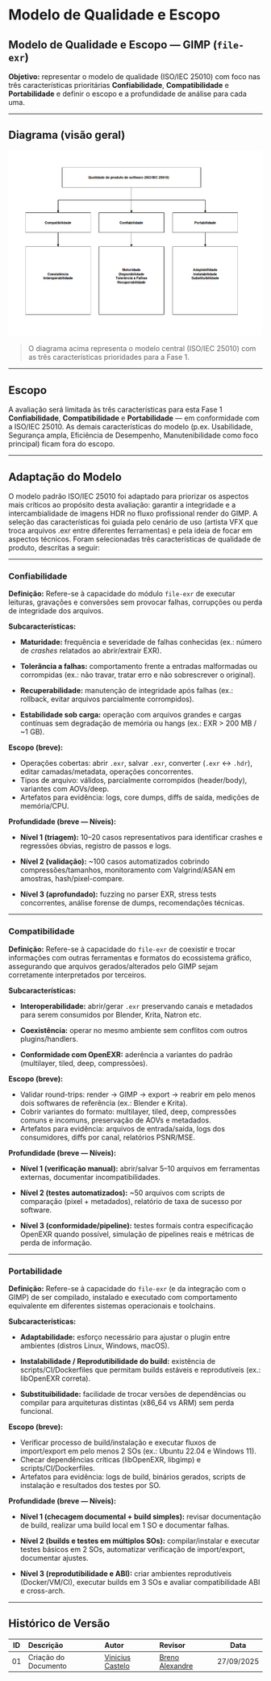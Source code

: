 # Modelo de Qualidade e Escopo


## Modelo de Qualidade e Escopo — GIMP (`file-exr`)

**Objetivo:** representar o modelo de qualidade (ISO/IEC 25010) com foco nas três características prioritárias **Confiabilidade**, **Compatibilidade** e **Portabilidade** e definir o escopo e a profundidade de análise para cada uma.

---

## Diagrama (visão geral)


![diagrama](../img/diagrama.png)


> O diagrama acima representa o modelo central (ISO/IEC 25010) com as três características prioridades para a Fase 1.

---

## Escopo

A avaliação será limitada às três características para esta Fase 1 **Confiabilidade**, **Compatibilidade** e **Portabilidade** — em conformidade com a ISO/IEC 25010. As demais características do modelo (p.ex. Usabilidade, Segurança ampla, Eficiência de Desempenho, Manutenibilidade como foco principal) ficam fora do escopo.

---
## Adaptação do Modelo

O modelo padrão ISO/IEC 25010 foi adaptado para priorizar os aspectos mais críticos ao propósito desta avaliação: garantir a integridade e a intercambialidade de imagens HDR no fluxo profissional render do GIMP. A seleção das características foi guiada pelo cenário de uso (artista VFX que troca arquivos .exr entre diferentes ferramentas) e pela ideia de focar em aspectos técnicos. Foram selecionadas três características de qualidade de produto, descritas a seguir:

---

### Confiabilidade

**Definição:** Refere-se à capacidade do módulo `file-exr` de executar leituras, gravações e conversões sem provocar falhas, corrupções ou perda de integridade dos arquivos.

**Subcaracterísticas:**

- **Maturidade:** frequência e severidade de falhas conhecidas (ex.: número de *crashes* relatados ao abrir/extrair EXR).  

- **Tolerância a falhas:** comportamento frente a entradas malformadas ou corrompidas (ex.: não travar, tratar erro e não sobrescrever o original).  

- **Recuperabilidade:** manutenção de integridade após falhas (ex.: rollback, evitar arquivos parcialmente corrompidos).  

- **Estabilidade sob carga:** operação com arquivos grandes e cargas contínuas sem degradação de memória ou hangs (ex.: EXR > 200 MB / ~1 GB).

**Escopo (breve):**
- Operações cobertas: abrir `.exr`, salvar `.exr`, converter (`.exr` ↔ `.hdr`), editar camadas/metadata, operações concorrentes.  
- Tipos de arquivo: válidos, parcialmente corrompidos (header/body), variantes com AOVs/deep.  
- Artefatos para evidência: logs, core dumps, diffs de saída, medições de memória/CPU.

**Profundidade (breve — Níveis):**

- **Nível 1 (triagem):** 10–20 casos representativos para identificar crashes e regressões óbvias, registro de passos e logs.  

- **Nível 2 (validação):** ~100 casos automatizados cobrindo compressões/tamanhos, monitoramento com Valgrind/ASAN em amostras, hash/pixel-compare.

- **Nível 3 (aprofundado):** fuzzing no parser EXR, stress tests concorrentes, análise forense de dumps, recomendações técnicas.

---

### Compatibilidade

**Definição:** Refere-se à capacidade do `file-exr` de coexistir e trocar informações com outras ferramentas e formatos do ecossistema gráfico, assegurando que arquivos gerados/alterados pelo GIMP sejam corretamente interpretados por terceiros.

**Subcaracterísticas:**

- **Interoperabilidade:** abrir/gerar `.exr` preservando canais e metadados para serem consumidos por Blender, Krita, Natron etc.  

- **Coexistência:** operar no mesmo ambiente sem conflitos com outros plugins/handlers.  

- **Conformidade com OpenEXR:** aderência a variantes do padrão (multilayer, tiled, deep, compressões).

**Escopo (breve):**
- Validar round-trips: render → GIMP → export → reabrir em pelo menos dois softwares de referência (ex.: Blender e Krita).  
- Cobrir variantes do formato: multilayer, tiled, deep, compressões comuns e incomuns, preservação de AOVs e metadados.  
- Artefatos para evidência: arquivos de entrada/saída, logs dos consumidores, diffs por canal, relatórios PSNR/MSE.

**Profundidade (breve — Níveis):**

- **Nível 1 (verificação manual):** abrir/salvar 5–10 arquivos em ferramentas externas, documentar incompatibilidades. 

- **Nível 2 (testes automatizados):** ~50 arquivos com scripts de comparação (pixel + metadados), relatório de taxa de sucesso por software. 

- **Nível 3 (conformidade/pipeline):** testes formais contra especificação OpenEXR quando possível, simulação de pipelines reais e métricas de perda de informação.

---

### Portabilidade

**Definição:** Refere-se à capacidade do `file-exr` (e da integração com o GIMP) de ser compilado, instalado e executado com comportamento equivalente em diferentes sistemas operacionais e toolchains.

**Subcaracterísticas:**

- **Adaptabilidade:** esforço necessário para ajustar o plugin entre ambientes (distros Linux, Windows, macOS).  

- **Instalabilidade / Reprodutibilidade do build:** existência de scripts/CI/Dockerfiles que permitam builds estáveis e reprodutíveis (ex.: libOpenEXR correta).  

- **Substituibilidade:** facilidade de trocar versões de dependências ou compilar para arquiteturas distintas (x86_64 vs ARM) sem perda funcional.

**Escopo (breve):**
- Verificar processo de build/instalação e executar fluxos de import/export em pelo menos 2 SOs (ex.: Ubuntu 22.04 e Windows 11).  
- Checar dependências críticas (libOpenEXR, libgimp) e scripts/CI/Dockerfiles.  
- Artefatos para evidência: logs de build, binários gerados, scripts de instalação e resultados dos testes por SO.

**Profundidade (breve — Níveis):**

- **Nível 1 (checagem documental + build simples):** revisar documentação de build, realizar uma build local em 1 SO e documentar falhas. 

- **Nível 2 (builds e testes em múltiplos SOs):** compilar/instalar e executar testes básicos em 2 SOs, automatizar verificação de import/export, documentar ajustes.  

- **Nível 3 (reprodutibilidade e ABI):** criar ambientes reprodutíveis (Docker/VM/CI), executar builds em 3 SOs e avaliar compatibilidade ABI e cross-arch.

---

## **Histórico de Versão**

| ID | Descrição | Autor | Revisor | Data |
|:--:|:---------|:------|:--------|:----:|
| 01 | Criação do Documento | [Vinicius Castelo](https://github.com/Vini47) | [Breno Alexandre](https://github.com/brenoalexandre0) | 27/09/2025 |